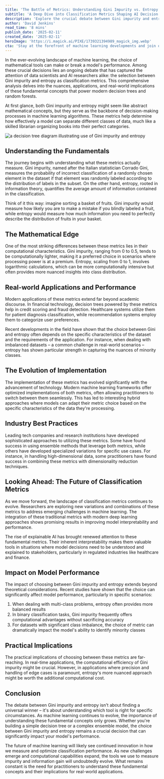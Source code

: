 ```yaml
---
title: 'The Battle of Metrics: Understanding Gini Impurity vs. Entropy in Modern Machine Learning'
subtitle: 'A Deep Dive into Classification Metrics Shaping AI Decision Making'
description: 'Explore the crucial debate between Gini impurity and entropy in machine learning classification metrics. This analysis examines their computational characteristics, real-world applications, and impact on model performance, providing insights into choosing the right metric for specific scenarios.'
author: 'David Jenkins'
read_time: '8 mins'
publish_date: '2025-02-11'
created_date: '2025-02-11'
heroImage: 'https://i.magick.ai/PIXE/1739321394989_magick_img.webp'
cta: 'Stay at the forefront of machine learning developments and join our community of AI practitioners! Follow us on LinkedIn for more in-depth technical analyses and industry insights.'
---
```


In the ever-evolving landscape of machine learning, the choice of mathematical tools can make or break a model's performance. Among these crucial decisions lies an ongoing debate that has captured the attention of data scientists and AI researchers alike: the selection between Gini impurity and entropy as classification metrics. This comprehensive analysis delves into the nuances, applications, and real-world implications of these fundamental concepts that power modern decision trees and random forests.

At first glance, both Gini impurity and entropy might seem like abstract mathematical concepts, but they serve as the backbone of decision-making processes in machine learning algorithms. These metrics help determine how effectively a model can separate different classes of data, much like a skilled librarian organizing books into their perfect categories.

![a decision tree diagram illustrating use of Gini impurity and entropy](https://i.magick.ai/PIXE/1739321394992_magick_img.webp)

## Understanding the Fundamentals

The journey begins with understanding what these metrics actually measure. Gini impurity, named after the Italian statistician Corrado Gini, measures the probability of incorrect classification of a randomly chosen element in the dataset if that element was randomly labeled according to the distribution of labels in the subset. On the other hand, entropy, rooted in information theory, quantifies the average amount of information contained in the classification.

Think of it this way: imagine sorting a basket of fruits. Gini impurity would measure how likely you are to make a mistake if you blindly labeled a fruit, while entropy would measure how much information you need to perfectly describe the distribution of fruits in your basket.

## The Mathematical Edge

One of the most striking differences between these metrics lies in their computational characteristics. Gini impurity, ranging from 0 to 0.5, tends to be computationally lighter, making it a preferred choice in scenarios where processing power is at a premium. Entropy, scaling from 0 to 1, involves logarithmic calculations, which can be more computationally intensive but often provides more nuanced insights into class distribution.

## Real-world Applications and Performance

Modern applications of these metrics extend far beyond academic discourse. In financial technology, decision trees powered by these metrics help in credit scoring and fraud detection. Healthcare systems utilize them for patient diagnosis classification, while recommendation systems employ them to categorize user preferences.

Recent developments in the field have shown that the choice between Gini and entropy often depends on the specific characteristics of the dataset and the requirements of the application. For instance, when dealing with imbalanced datasets – a common challenge in real-world scenarios – entropy has shown particular strength in capturing the nuances of minority classes.

## The Evolution of Implementation

The implementation of these metrics has evolved significantly with the advancement of technology. Modern machine learning frameworks offer optimized implementations of both metrics, often allowing practitioners to switch between them seamlessly. This has led to interesting hybrid approaches where models can adapt their metric choice based on the specific characteristics of the data they're processing.

## Industry Best Practices

Leading tech companies and research institutions have developed sophisticated approaches to utilizing these metrics. Some have found success in using ensemble methods that leverage both metrics, while others have developed specialized variations for specific use cases. For instance, in handling high-dimensional data, some practitioners have found success in combining these metrics with dimensionality reduction techniques.

## Looking Ahead: The Future of Classification Metrics

As we move forward, the landscape of classification metrics continues to evolve. Researchers are exploring new variations and combinations of these metrics to address emerging challenges in machine learning. The integration of these traditional metrics with modern deep learning approaches shows promising results in improving model interpretability and performance.

The rise of explainable AI has brought renewed attention to these fundamental metrics. Their inherent interpretability makes them valuable tools in situations where model decisions need to be understood and explained to stakeholders, particularly in regulated industries like healthcare and finance.

## Impact on Model Performance

The impact of choosing between Gini impurity and entropy extends beyond theoretical considerations. Recent studies have shown that the choice can significantly affect model performance, particularly in specific scenarios:

1. When dealing with multi-class problems, entropy often provides more balanced results
2. In binary classification tasks, Gini impurity frequently offers computational advantages without sacrificing accuracy
3. For datasets with significant class imbalance, the choice of metric can dramatically impact the model's ability to identify minority classes

## Practical Implications

The practical implications of choosing between these metrics are far-reaching. In real-time applications, the computational efficiency of Gini impurity might be crucial. However, in applications where precision and handling of edge cases is paramount, entropy's more nuanced approach might be worth the additional computational cost.

## Conclusion

The debate between Gini impurity and entropy isn't about finding a universal winner – it's about understanding which tool is right for specific circumstances. As machine learning continues to evolve, the importance of understanding these fundamental concepts only grows. Whether you're building a simple decision tree or a complex ensemble model, the choice between Gini impurity and entropy remains a crucial decision that can significantly impact your model's performance.

The future of machine learning will likely see continued innovation in how we measure and optimize classification performance. As new challenges emerge and computational capabilities expand, the tools we use to measure impurity and information gain will undoubtedly evolve. What remains constant is the need for practitioners to understand these fundamental concepts and their implications for real-world applications.